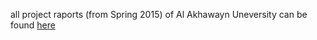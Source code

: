 all project raports (from Spring 2015) of Al Akhawayn Uneversity can be found [here](http://www.aui.ma/en/?option=com_content&view=article&layout=edit&id=3010)

